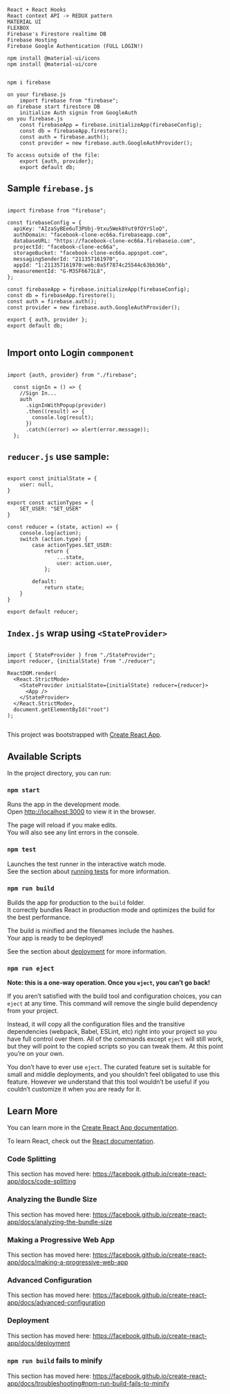 ```shell

React + React Hooks
React context API -> REDUX pattern
MATERIAL UI
FLEXBOX
Firebase's Firestore realtime DB
Firebase Hosting
Firebase Google Authentication (FULL LOGIN!)

```

```shell
npm install @material-ui/icons
npm install @material-ui/core

```

```shell

npm i firebase

on your firebase.js
    import firebase from "firebase";
on firebase start firestore DB
    initialize Auth signin from GoogleAuth
on you firebase.js
    const firebaseApp = firebase.initializeApp(firebaseConfig);
    const db = firebaseApp.firestore();
    const auth = firebase.auth();
    const provider = new firebase.auth.GoogleAuthProvider();

To access outside of the file:
    export {auth, provider};
    export default db;
```

## Sample `firebase.js`

```shell

import firebase from "firebase";

const firebaseConfig = {
  apiKey: "AIzaSyBEe6uT3PUbj-9txu5Wek8Yut9fOYrSloQ",
  authDomain: "facebook-clone-ec66a.firebaseapp.com",
  databaseURL: "https://facebook-clone-ec66a.firebaseio.com",
  projectId: "facebook-clone-ec66a",
  storageBucket: "facebook-clone-ec66a.appspot.com",
  messagingSenderId: "211357161970",
  appId: "1:211357161970:web:0a5f7874c25544c63bb36b",
  measurementId: "G-M3SF6671L8",
};

const firebaseApp = firebase.initializeApp(firebaseConfig);
const db = firebaseApp.firestore();
const auth = firebase.auth();
const provider = new firebase.auth.GoogleAuthProvider();

export { auth, provider };
export default db;


```

## Import onto Login `commponent`

```shell

import {auth, provider} from "./firebase";

  const signIn = () => {
    //Sign In...
    auth
      .signInWithPopup(provider)
      .then((result) => {
        console.log(result);
      })
      .catch((error) => alert(error.message));
  };
```

## `reducer.js` use sample:

```shell

export const initialState = {
    user: null,
}

export const actionTypes = {
    SET_USER: "SET_USER"
}

const reducer = (state, action) => {
    console.log(action);
    switch (action.type) {
        case actionTypes.SET_USER:
            return {
                ...state,
                user: action.user,
            };

        default:
            return state;
    }
}

export default reducer;
```

## `Index.js` wrap <App /> using `<StateProvider>`

```shell

import { StateProvider } from "./StateProvider";
import reducer, {initialState} from "./reducer";

ReactDOM.render(
  <React.StrictMode>
    <StateProvider initialState={initialState} reducer={reducer}>
      <App />
    </StateProvider>
  </React.StrictMode>,
  document.getElementById("root")
);


```

This project was bootstrapped with [Create React App](https://github.com/facebook/create-react-app).

## Available Scripts

In the project directory, you can run:

### `npm start`

Runs the app in the development mode.<br />
Open [http://localhost:3000](http://localhost:3000) to view it in the browser.

The page will reload if you make edits.<br />
You will also see any lint errors in the console.

### `npm test`

Launches the test runner in the interactive watch mode.<br />
See the section about [running tests](https://facebook.github.io/create-react-app/docs/running-tests) for more information.

### `npm run build`

Builds the app for production to the `build` folder.<br />
It correctly bundles React in production mode and optimizes the build for the best performance.

The build is minified and the filenames include the hashes.<br />
Your app is ready to be deployed!

See the section about [deployment](https://facebook.github.io/create-react-app/docs/deployment) for more information.

### `npm run eject`

**Note: this is a one-way operation. Once you `eject`, you can’t go back!**

If you aren’t satisfied with the build tool and configuration choices, you can `eject` at any time. This command will remove the single build dependency from your project.

Instead, it will copy all the configuration files and the transitive dependencies (webpack, Babel, ESLint, etc) right into your project so you have full control over them. All of the commands except `eject` will still work, but they will point to the copied scripts so you can tweak them. At this point you’re on your own.

You don’t have to ever use `eject`. The curated feature set is suitable for small and middle deployments, and you shouldn’t feel obligated to use this feature. However we understand that this tool wouldn’t be useful if you couldn’t customize it when you are ready for it.

## Learn More

You can learn more in the [Create React App documentation](https://facebook.github.io/create-react-app/docs/getting-started).

To learn React, check out the [React documentation](https://reactjs.org/).

### Code Splitting

This section has moved here: https://facebook.github.io/create-react-app/docs/code-splitting

### Analyzing the Bundle Size

This section has moved here: https://facebook.github.io/create-react-app/docs/analyzing-the-bundle-size

### Making a Progressive Web App

This section has moved here: https://facebook.github.io/create-react-app/docs/making-a-progressive-web-app

### Advanced Configuration

This section has moved here: https://facebook.github.io/create-react-app/docs/advanced-configuration

### Deployment

This section has moved here: https://facebook.github.io/create-react-app/docs/deployment

### `npm run build` fails to minify

This section has moved here: https://facebook.github.io/create-react-app/docs/troubleshooting#npm-run-build-fails-to-minify
